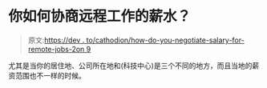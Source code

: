# 你如何协商远程工作的薪水？

> 原文:[https://dev . to/cathodion/how-do-you-negotiate-salary-for-remote-jobs-2on 9](https://dev.to/cathodion/how-do-you-negotiate-salary-for-remote-jobs-2on9)

尤其是当你的居住地、公司所在地和(科技中心)是三个不同的地方，而且当地的薪资范围也不一样的时候。